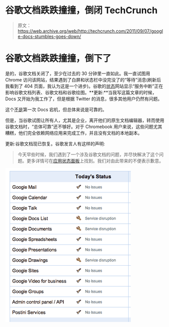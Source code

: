 # 谷歌文档跌跌撞撞，倒闭 TechCrunch

> 原文：<https://web.archive.org/web/http://techcrunch.com/2011/09/07/google-docs-stumbles-goes-down/>

# 谷歌文档跌跌撞撞，倒下了

是的，谷歌文档关闭了，至少在过去的 30 分钟里一直如此。我一直试图用 Chrome 访问该网站，结果遇到了白屏和状态栏中没完没了的“等待”消息(刷新后我看到了 404 页面，我认为这是一个进步)。谷歌的[状态](https://web.archive.org/web/20230203051545/http://www.google.com/appsstatus#hl=en)网站显示“服务中断”正在影响谷歌文档列表、谷歌文档和谷歌绘图。**更新:**当我写这篇文章的时候，Docs 又开始为我工作了，但是根据 Twitter 的消息，很多其他用户仍然有问题。

这个[不是](https://web.archive.org/web/20230203051545/https://techcrunch.com/2010/04/21/google-docs-just-picked-a-bad-time-to-fail-but-theres-a-fix/)第一次 Docs 宕机，但总体来说是可靠的。

但是，当谷歌试图让所有人，尤其是企业，离开他们的原生文档编辑器，转而使用谷歌文档时，“总体可靠”还不够好。对于 Chromebook 用户来说，这些问题尤其糟糕，他们完全依赖网络应用来完成工作，并且没有文档的本地副本。

更新:谷歌文档现已恢复。谷歌发言人有这样的声明:

> 今天早些时候，我们遇到了一个涉及谷歌文档的问题，并尽快解决了这个问题。更多详情可在[应用状态面板](https://web.archive.org/web/20230203051545/http://www.google.com/appsstatus#hl=en)上找到。我们对由此带来的不便表示歉意。

![](img/8ad614793969ac7511b9e3264ad7311a.png)